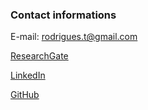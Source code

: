 ### Contact informations

E-mail: rodrigues.t@gmail.com

[ResearchGate](https://www.researchgate.net/profile/Thiago_Pastorelli_Rodrigues)

[LinkedIn](https://br.linkedin.com/in/thiago-pastorelli-rodrigues-b4803813)

[GitHub](https://github.com/thiagoapr)